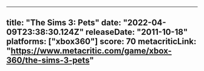 
---
title: "The Sims 3: Pets"
date: "2022-04-09T23:38:30.124Z"
releaseDate: "2011-10-18"
platforms: ["xbox360"]
score: 70
metacriticLink: "https://www.metacritic.com/game/xbox-360/the-sims-3-pets"
---
